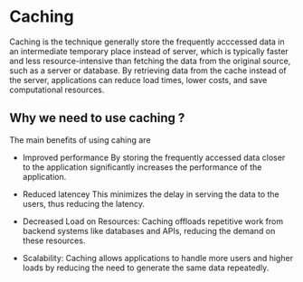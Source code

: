 # Caching

Caching is the technique generally store the frequently acccessed data in an intermediate temporary place instead of server, which is typically faster and less resource-intensive than fetching the data from the original source, such as a server or database. By retrieving data from the cache instead of the server, applications can reduce load times, lower costs, and save computational resources.

## Why we need to use caching ?

The main benefits of using cahing are

- Improved performance 
By storing the frequently accessed data closer to the application significantly increases the performance of the application.

- Reduced latencey
This minimizes the delay in serving the data to the users, thus reducing the latency.

- Decreased Load on Resources: 
Caching offloads repetitive work from backend systems like databases and APIs, reducing the demand on these resources.

- Scalability: 
Caching allows applications to handle more users and higher loads by reducing the need to generate the same data repeatedly.
